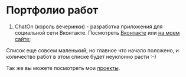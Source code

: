 Портфолио работ
==================

1. ChatOn (король вечеринки) - разработка приложения для социальной сети Вконтакте. Посмотреть [Вконтакте](http://vk.com/app3210355_33730242) или [на моем сайте](http://ymatuhin.bitbucket.org/projects/chat_on/);

Список еще совсем маленький, но главное что начало положено, и количество работ в этом списке будет неуклонно расти :-)

Так же вы можете посмотреть мои [проекты](https://github.com/ymatuhin/ymatuhin.github.io/blob/master/projects.md).
